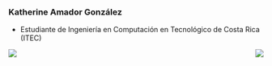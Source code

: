 ### Katherine Amador González
 
 * Estudiante de Ingeniería en Computación en Tecnológico de Costa Rica (ITEC)


<span> 

 <img align = "left"  src = "https://github-readme-stats.vercel.app/api?username=samantha2302&show_icons=true&theme=radical&line_height=33.5">
   
 <img align = "right" src = "https://github-readme-stats.vercel.app/api/top-langs/?username=samantha2302&hide=css,html&theme=tokyonight">

</span>

<!--
*samantha2302/samantha2302* is a ✨ special ✨ repository because its `README.md` (this file) appears on your GitHub profile.

Here are some ideas to get you started:

- 🔭 I’m currently working on ...
- 🌱 I’m currently learning ...
- 👯 I’m looking to collaborate on ...
- 🤔 I’m looking for help with ...
- 💬 Ask me about ...
- 📫 How to reach me: ...
- 😄 Pronouns: ...
- ⚡ Fun fact: ...
-->
